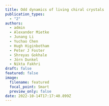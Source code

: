 ```yaml
---
title: Odd dynamics of living chiral crystals
publication_types:
  - "2"
authors:
  - admin
  - Alexander Mietke
  - Junang Li
  - Yuchao Chen
  - Hugh Higinbotham
  - Peter J Foster
  - Shreyas Gokhale
  - Jörn Dunkel
  - Nikta Fakhri
draft: false
featured: false
image:
  filename: featured
  focal_point: Smart
  preview_only: false
date: 2022-10-14T17:17:40.899Z
---
```


